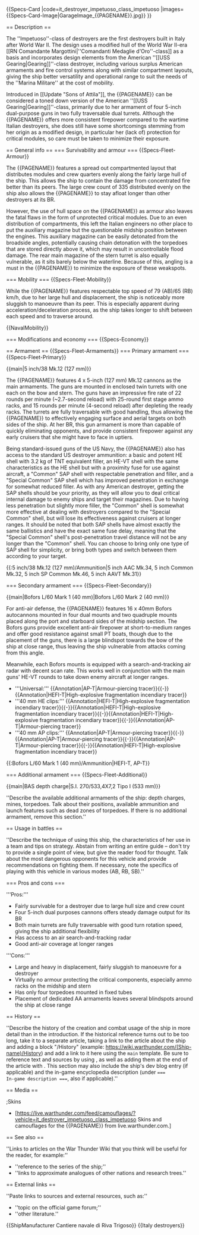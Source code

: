 {{Specs-Card
|code=it_destroyer_impetuoso_class_impetuoso
|images={{Specs-Card-Image|GarageImage_{{PAGENAME}}.jpg}}
}}

== Description ==
<!-- ''In the first part of the description, cover the history of the ship's creation and military application. In the second part, tell the reader about using this ship in the game. Add a screenshot: if a beginner player has a hard time remembering vehicles by name, a picture will help them identify the ship in question.'' -->
The ''Impetuoso''-class of destroyers are the first destroyers built in Italy after World War II. The design uses a modified hull of the World War II-era [[RN Comandante Margottini|''Comandanti Medaglie d'Oro''-class]] as a basis and incorporates design elements from the American ''[[USS Gearing|Gearing]]''-class destroyer, including various surplus American armaments and fire control systems along with similar compartment layouts, giving the ship better versatility and operational range to suit the needs of the ''Marina Militare'' at the cost of mobility.

Introduced in [[Update "Sons of Attila"]], the {{PAGENAME}} can be considered a toned down version of the American ''[[USS Gearing|Gearing]]''-class, primarily due to her armament of four 5-inch dual-purpose guns in two fully traversable dual turrets. Although the {{PAGENAME}} offers more consistent firepower compared to the wartime Italian destroyers, she does still have some shortcomings stemming from her origin as a modified design, in particular her (lack of) protection for critical modules, so care must be taken to minimize their exposure.

== General info ==
=== Survivability and armour ===
{{Specs-Fleet-Armour}}
<!-- ''Talk about the vehicle's armour. Note the most well-defended and most vulnerable zones, e.g. the ammo magazine. Evaluate the composition of components and assemblies responsible for movement and manoeuvrability. Evaluate the survivability of the primary and secondary armaments separately. Don't forget to mention the size of the crew, which plays an important role in fleet mechanics. Save tips on preserving survivability for the "Usage in battles" section. If necessary, use a graphical template to show the most well-protected or most vulnerable points in the armour.'' -->
The {{PAGENAME}} features a spread out compartmented layout that distributes modules and crew quarters evenly along the fairly large hull of the ship. This allows the ship to contain the damage from concentrated fire better than its peers. The large crew count of 335 distributed evenly on the ship also allows the {{PAGENAME}} to stay afloat longer than other destroyers at its BR.

However, the use of hull space on the {{PAGENAME}} as armour also leaves the fatal flaws in the form of unprotected critical modules. Due to an even distribution of compartments, this left the Italian engineers no other place to put the auxiliary magazine but the questionable midship position between the engines. This auxiliary magazine can be easily detonated from the broadside angles, potentially causing chain detonation with the torpedoes that are stored directly above it, which may result in uncontrollable flood damage. The rear main magazine of the stern turret is also equally vulnerable, as it sits barely below the waterline. Because of this, angling is a must in the {{PAGENAME}} to minimize the exposure of these weakspots.

=== Mobility ===
{{Specs-Fleet-Mobility}}
<!-- ''Write about the ship's mobility. Evaluate its power and manoeuvrability, rudder rerouting speed, stopping speed at full tilt, with its maximum forward and reverse speed.'' -->
While the {{PAGENAME}} features respectable top speed of 79 (AB)/65 (RB) km/h, due to her large hull and displacement, the ship is noticeably more sluggish to manoeuvre than its peer. This is especially apparent during acceleration/deceleration process, as the ship takes longer to shift between each speed and to traverse around.

{{NavalMobility}}

=== Modifications and economy ===
{{Specs-Economy}}

== Armament ==
{{Specs-Fleet-Armaments}}
=== Primary armament ===
{{Specs-Fleet-Primary}}
<!-- ''Provide information about the characteristics of the primary armament. Evaluate their efficacy in battle based on their reload speed, ballistics and the capacity of their shells. Add a link to the main article about the weapon: <code><nowiki>{{main|Weapon name (calibre)}}</nowiki></code>. Broadly describe the ammunition available for the primary armament, and provide recommendations on how to use it and which ammunition to choose.'' -->
{{main|5 inch/38 Mk.12 (127 mm)}}

The {{PAGENAME}} features 4 x 5-inch (127 mm) Mk.12 cannons as the main armaments. The guns are mounted in enclosed twin turrets with one each on the bow and stern. The guns have an impressive fire rate of 22 rounds per minute (~2.7-second reload) with 25-round first stage ammo racks, and 15 rounds per minute (4-second reload) after depleting the ready racks. The turrets are fully traversable with good handling, thus allowing the {{PAGENAME}} to effectively engaging surface and aerial targets on both sides of the ship. At her BR, this gun armament is more than capable of quickly eliminating opponents, and provide consistent firepower against any early cruisers that she might have to face in uptiers.

Being standard-issued guns of the US Navy, the {{PAGENAME}} also has access to the standard US destroyer ammunition: a basic and potent HE shell with 3.2 kg of TNT equivalent filler, an HE-VT shell with the same characteristics as the HE shell but with a proximity fuse for use against aircraft, a "Common" SAP shell with respectable penetration and filler, and a "Special Common" SAP shell which has improved penetration in exchange for somewhat reduced filler. As with any American destroyer, getting the SAP shells should be your priority, as they will allow you to deal critical internal damage to enemy ships and target their magazines. Due to having less penetration but slightly more filler, the "Common" shell is somewhat more effective at dealing with destroyers compared to the "Special Common" shell, but will lose its effectiveness against cruisers at longer ranges. It should be noted that both SAP shells have almost exactly the same ballistics and have the exact same fuse delay, meaning that the "Special Common" shell's post-penetration travel distance will not be any longer than the "Common" shell. You can choose to bring only one type of SAP shell for simplicity, or bring both types and switch between them according to your target.

{{:5 inch/38 Mk.12 (127 mm)/Ammunition|5 inch AAC Mk.34, 5 inch Common Mk.32, 5 inch SP Common Mk.46, 5 inch AAVT Mk.31}}

=== Secondary armament ===
{{Specs-Fleet-Secondary}}
<!-- ''Some ships are fitted with weapons of various calibres. Secondary armaments are defined as weapons chosen with the control <code>Select secondary weapon</code>. Evaluate the secondary armaments and give advice on how to use them. Describe the ammunition available for the secondary armament. Provide recommendations on how to use them and which ammunition to choose. Remember that any anti-air armament, even heavy calibre weapons, belong in the next section. If there is no secondary armament, remove this section.'' -->
{{main|Bofors L/60 Mark 1 (40 mm)|Bofors L/60 Mark 2 (40 mm)}}

For anti-air defense, the {{PAGENAME}} features 16 x 40mm Bofors autocannons mounted in four dual mounts and two quadruple mounts placed along the port and starboard sides of the midship section. The Bofors guns provide excellent anti-air firepower at short-to-medium ranges and offer good resistance against small PT boats, though due to the placement of the guns, there is a large blindspot towards the bow of the ship at close range, thus leaving the ship vulnerable from attacks coming from this angle.

Meanwhile, each Bofors mounts is equipped with a search-and-tracking air radar with decent scan rate. This works well in conjunction with the main guns' HE-VT rounds to take down enemy aircraft at longer ranges.

* '''Universal:''' {{Annotation|AP-T|Armour-piercing tracer}}{{-}}{{Annotation|HEFI-T|High-explosive fragmentation incendiary tracer}}
* '''40 mm HE clips:''' {{Annotation|HEFI-T|High-explosive fragmentation incendiary tracer}}{{-}}{{Annotation|HEFI-T|High-explosive fragmentation incendiary tracer}}{{-}}{{Annotation|HEFI-T|High-explosive fragmentation incendiary tracer}}{{-}}{{Annotation|AP-T|Armour-piercing tracer}}
* '''40 mm AP clips:''' {{Annotation|AP-T|Armour-piercing tracer}}{{-}}{{Annotation|AP-T|Armour-piercing tracer}}{{-}}{{Annotation|AP-T|Armour-piercing tracer}}{{-}}{{Annotation|HEFI-T|High-explosive fragmentation incendiary tracer}}

{{:Bofors L/60 Mark 1 (40 mm)/Ammunition|HEFI-T, AP-T}}

=== Additional armament ===
{{Specs-Fleet-Additional}}
<!-- ''Describe the available additional armaments of the ship: depth charges, mines, torpedoes. Talk about their positions, available ammunition and launch features such as dead zones of torpedoes. If there is no additional armament, remove this section.'' -->
{{main|BAS depth charge|S.I. 270/533,4X7,2 Tipo I (533 mm)}}

''Describe the available additional armaments of the ship: depth charges, mines, torpedoes. Talk about their positions, available ammunition and launch features such as dead zones of torpedoes. If there is no additional armament, remove this section.''

== Usage in battles ==
<!-- ''Describe the technique of using this ship, the characteristics of her use in a team and tips on strategy. Abstain from writing an entire guide – don't try to provide a single point of view, but give the reader food for thought. Talk about the most dangerous opponents for this vehicle and provide recommendations on fighting them. If necessary, note the specifics of playing with this vehicle in various modes (AB, RB, SB).'' -->
''Describe the technique of using this ship, the characteristics of her use in a team and tips on strategy. Abstain from writing an entire guide – don't try to provide a single point of view, but give the reader food for thought. Talk about the most dangerous opponents for this vehicle and provide recommendations on fighting them. If necessary, note the specifics of playing with this vehicle in various modes (AB, RB, SB).''

=== Pros and cons ===
<!-- ''Summarise and briefly evaluate the vehicle in terms of its characteristics and combat effectiveness. Mark its pros and cons in the bulleted list. Try not to use more than 6 points for each of the characteristics. Avoid using categorical definitions such as "bad", "good" and the like - use substitutions with softer forms such as "inadequate" and "effective".'' -->

'''Pros:'''

* Fairly survivable for a destroyer due to large hull size and crew count
* Four 5-inch dual purposes cannons offers steady damage output for its BR
* Both main turrets are fully traversable with good turn rotation speed, giving the ship additional flexibility
* Has access to an air search-and-tracking radar
* Good anti-air coverage at longer ranges

'''Cons:'''

* Large and heavy in displacement, fairly sluggish to manoeuvre for a destroyer
* Virtually no armour protecting the critical components, especially ammo racks on the midship and stern
* Has only four torpedoes mounted in fixed tubes
* Placement of dedicated AA armaments leaves several blindspots around the ship at close range

== History ==
<!-- ''Describe the history of the creation and combat usage of the ship in more detail than in the introduction. If the historical reference turns out to be too long, take it to a separate article, taking a link to the article about the ship and adding a block "/History" (example: <nowiki>https://wiki.warthunder.com/(Ship-name)/History</nowiki>) and add a link to it here using the <code>main</code> template. Be sure to reference text and sources by using <code><nowiki><ref></ref></nowiki></code>, as well as adding them at the end of the article with <code><nowiki><references /></nowiki></code>. This section may also include the ship's dev blog entry (if applicable) and the in-game encyclopedia description (under <code><nowiki>=== In-game description ===</nowiki></code>, also if applicable).'' -->
''Describe the history of the creation and combat usage of the ship in more detail than in the introduction. If the historical reference turns out to be too long, take it to a separate article, taking a link to the article about the ship and adding a block "/History" (example: <nowiki>https://wiki.warthunder.com/(Ship-name)/History</nowiki>) and add a link to it here using the <code>main</code> template. Be sure to reference text and sources by using <code><nowiki><ref></ref></nowiki></code>, as well as adding them at the end of the article with <code><nowiki><references /></nowiki></code>. This section may also include the ship's dev blog entry (if applicable) and the in-game encyclopedia description (under <code><nowiki>=== In-game description ===</nowiki></code>, also if applicable).''

== Media ==
<!-- ''Excellent additions to the article would be video guides, screenshots from the game, and photos.'' -->

;Skins

* [https://live.warthunder.com/feed/camouflages/?vehicle=it_destroyer_impetuoso_class_impetuoso Skins and camouflages for the {{PAGENAME}} from live.warthunder.com.]

== See also ==
<!-- ''Links to articles on the War Thunder Wiki that you think will be useful for the reader, for example:''
* ''reference to the series of the ship;''
* ''links to approximate analogues of other nations and research trees.'' -->
''Links to articles on the War Thunder Wiki that you think will be useful for the reader, for example:''

* ''reference to the series of the ship;''
* ''links to approximate analogues of other nations and research trees.''

== External links ==
<!-- ''Paste links to sources and external resources, such as:''
* ''topic on the official game forum;''
* ''other literature.'' -->
''Paste links to sources and external resources, such as:''

* ''topic on the official game forum;''
* ''other literature.''

{{ShipManufacturer Cantiere navale di Riva Trigoso}}
{{Italy destroyers}}